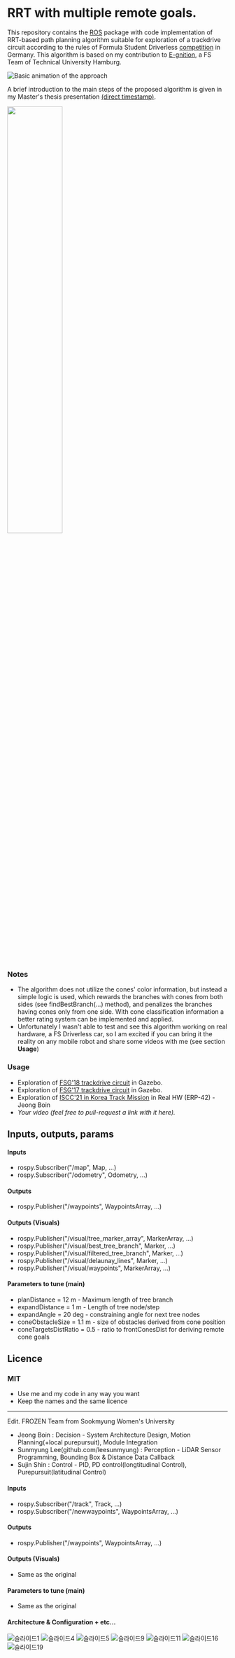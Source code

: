 # RRT with multiple remote goals.

This repository contains the [ROS](https://www.ros.org/) package with code implementation of RRT-based path planning algorithm suitable for exploration of a trackdrive circuit according to the rules of Formula Student Driverless [competition](https://www.formulastudent.de/fsg/) in Germany. This algorithm is based on my contribution to [E-gnition](https://www.egnition.hamburg/), a FS Team of Technical University Hamburg.

![Basic animation of the approach](https://github.com/egnitionHamburg/ma_rrt_path_plan/blob/master/anim/drive.gif "RRT with multiple remote goals")

A brief introduction to the main steps of the proposed algorithm is given in my Master's thesis presentation [(direct timestamp)](https://youtu.be/eOevF5jFSoc?t=475).

[<img src="https://img.youtube.com/vi/eOevF5jFSoc/hqdefault.jpg" width="50%">](https://youtu.be/eOevF5jFSoc)

### Notes
- The algorithm does not utilize the cones' color information, but instead a simple logic is used, which rewards the branches with cones from both sides (see findBestBranch(...) method), and penalizes the branches having cones only from one side. With cone classification information a better rating system can be implemented and applied.
- Unfortunately I wasn't able to test and see this algorithm working on real hardware, a FS Driverless car, so I am excited if you can bring it the reality on any mobile robot and share some videos with me (see section **Usage**)

### Usage
- Exploration of [FSG'18 trackdrive circuit](https://www.youtube.com/watch?v=kjssdifs0DQ) in Gazebo.
- Exploration of [FSG'17 trackdrive circuit](https://www.youtube.com/watch?v=jJAjrCig3yE) in Gazebo.
- Exploration of [ISCC'21 in Korea Track Mission](https://youtu.be/tF_vQYmdT30) in Real HW (ERP-42) - Jeong Boin
- *Your video (feel free to pull-request a link with it here).*

## Inputs, outputs, params

#### Inputs
- rospy.Subscriber("/map", Map, ...)
- rospy.Subscriber("/odometry", Odometry, ...)

#### Outputs
- rospy.Publisher("/waypoints", WaypointsArray, ...)

#### Outputs (Visuals)
- rospy.Publisher("/visual/tree_marker_array", MarkerArray, ...)
- rospy.Publisher("/visual/best_tree_branch", Marker, ...)
- rospy.Publisher("/visual/filtered_tree_branch", Marker, ...)
- rospy.Publisher("/visual/delaunay_lines", Marker, ...)
- rospy.Publisher("/visual/waypoints", MarkerArray, ...)

#### Parameters to tune (main)
- planDistance = 12 m - Maximum length of tree branch
- expandDistance = 1 m - Length of tree node/step
- expandAngle = 20 deg - constraining angle for next tree nodes
- coneObstacleSize = 1.1 m - size of obstacles derived from cone position
- coneTargetsDistRatio = 0.5 - ratio to frontConesDist for deriving remote cone goals

## Licence

### MIT
- Use me and my code in any way you want
- Keep the names and the same licence


---
Edit. FROZEN Team from Sookmyung Women's University
- Jeong Boin : Decision - System Architecture Design, Motion Planning(+local purepursuit), Module Integration
- Sunmyung Lee(github.com/leesunmyung) : Perception - LiDAR Sensor Programming, Bounding Box & Distance Data Callback
- Sujin Shin : Control - PID, PD control(longtitudinal Control), Purepursuit(latitudinal Control)


#### Inputs
- rospy.Subscriber("/track", Track, ...)
- rospy.Subscriber("/newwaypoints", WaypointsArray, ...)

#### Outputs
- rospy.Publisher("/waypoints", WaypointsArray, ...)

#### Outputs (Visuals)
- Same as the original

#### Parameters to tune (main)
- Same as the original

#### Architecture & Configuration + etc...
![슬라이드1](https://user-images.githubusercontent.com/54930076/161677596-2bfe92a0-5c2f-4ac8-85b1-d842ed102bf3.png)
![슬라이드4](https://user-images.githubusercontent.com/54930076/161677605-ccdb9f20-6522-40ed-ba9a-39ffc710892c.png)
![슬라이드5](https://user-images.githubusercontent.com/54930076/161677607-345cf3fc-0bc3-40f3-aed6-14f59db2832f.png)
![슬라이드9](https://user-images.githubusercontent.com/54930076/161677609-d44d2be7-3a31-4589-ab2a-41158e3c4518.png)
![슬라이드11](https://user-images.githubusercontent.com/54930076/161677613-8dade1d3-556b-4f90-8e0e-32c2bea1a5ff.png)
![슬라이드16](https://user-images.githubusercontent.com/54930076/161677616-059680ce-35cf-423c-96d4-4956f2b85691.png)
![슬라이드19](https://user-images.githubusercontent.com/54930076/161677620-2d4e4891-233a-4812-8f22-0f97c17c286d.png)

